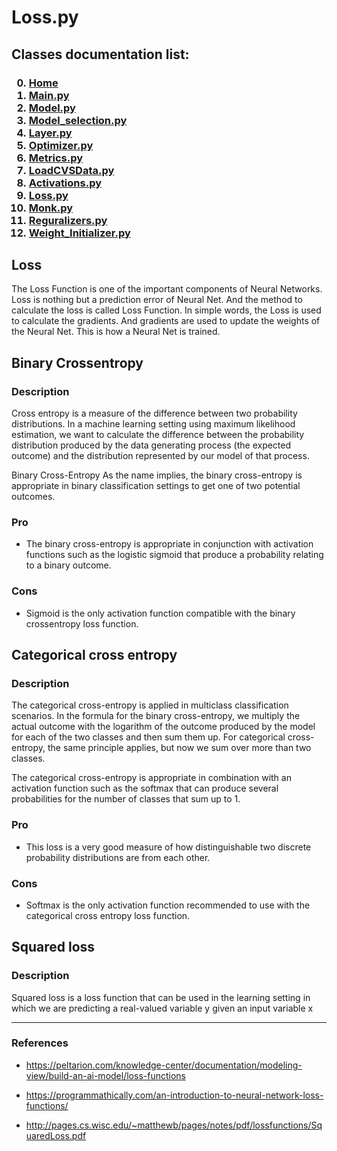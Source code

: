 # Loss.py

<p>
<h2>
Classes documentation list:
</h2>
<h3>

0. <a href="https://giacomo-antonioli.github.io/Machine_Learning_Project/"> Home </a>
1. [Main.py](./docs/mainDoc.md) 
2. [Model.py](./docs/ModelDoc.md)
3. [Model_selection.py](./docs/model_selectionDoc.md)
4. [Layer.py](./docs/layerDoc.md)
5. [Optimizer.py](./docs/OptimizersDoc.md)
6. [Metrics.py](./docs/metricsDoc.md)
7. [LoadCVSData.py](./docs/loadCSVDataDoc.md)
8. [Activations.py](./docs/activations.md)
9. [Loss.py](./docs/loss.md)
10. [Monk.py](./docs/monk.md)
11. [Reguralizers.py](./docs/reguralizers.md)
12. [Weight_Initializer.py](./docs/weightInizializer.md)

</h3>

</p>

## Loss
<p>
The Loss Function is one of the important components of Neural Networks. Loss is nothing but a prediction error of Neural Net. And the method to calculate the loss is called Loss Function.
In simple words, the Loss is used to calculate the gradients. And gradients are used to update the weights of the Neural Net. This is how a Neural Net is trained.
</p>

## Binary Crossentropy
<h3> Description </h3>
<p> 
 
Cross entropy is a measure of the difference between two probability distributions. In a machine learning setting using maximum likelihood estimation, we want to calculate the difference between the probability distribution produced by the data generating process (the expected outcome) and the distribution represented by our model of that process.

Binary Cross-Entropy
As the name implies, the binary cross-entropy is appropriate in binary classification settings to get one of two potential outcomes.


<h3> Pro </h3>

- The binary cross-entropy is appropriate in conjunction with activation functions such as the logistic sigmoid that produce a probability relating to a binary outcome.

<h3> Cons </h3>

- Sigmoid is the only activation function compatible with the binary crossentropy loss function.

</p>

## Categorical cross entropy
<h3> Description </h3>
<p> 
 
The categorical cross-entropy is applied in multiclass classification scenarios. In the formula for the binary cross-entropy, we multiply the actual outcome with the logarithm of the outcome produced by the model for each of the two classes and then sum them up. For categorical cross-entropy, the same principle applies, but now we sum over more than two classes. 

The categorical cross-entropy is appropriate in combination with an activation function such as the softmax that can produce several probabilities for the number of classes that sum up to 1.


<h3> Pro </h3>

- This loss is a very good measure of how distinguishable two discrete probability distributions are from each other. 

<h3> Cons </h3>

- Softmax is the only activation function recommended to use with the categorical cross entropy loss function.

</p>

## Squared loss
<h3> Description </h3>
<p> 
 
Squared loss is a loss function that can be used in the learning setting in which we are
predicting a real-valued variable y given an input variable x


</p>

---

<h3> References </h3>

- <a href="https://peltarion.com/knowledge-center/documentation/modeling-view/build-an-ai-model/loss-functions"> https://peltarion.com/knowledge-center/documentation/modeling-view/build-an-ai-model/loss-functions </a>

- <a href="https://programmathically.com/an-introduction-to-neural-network-loss-functions/"> https://programmathically.com/an-introduction-to-neural-network-loss-functions/ </a>

- <a href="http://pages.cs.wisc.edu/~matthewb/pages/notes/pdf/lossfunctions/SquaredLoss.pdf"> http://pages.cs.wisc.edu/~matthewb/pages/notes/pdf/lossfunctions/SquaredLoss.pdf </a>